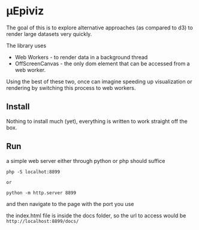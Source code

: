 # µEpiviz

The goal of this is to explore alternative approaches (as compared to d3) to render large datasets very quickly. 

The library uses 

- Web Workers - to render data in a background thread
- OffScreenCanvas - the only dom element that can be accessed from a web worker. 

Using the best of these two, once can imagine speeding up visualization or rendering by switching this process to web workers. 

## Install 

Nothing to install much (yet), everything is written to work straight off the box. 

## Run

a simple web server either through python or php should suffice

```
php -S localhot:8899

or 

python -m http.server 8899
```

and then navigate to the page with the port you use

the index.html file is inside the docs folder, so the url to access would be `http://localhost:8899/docs/`
